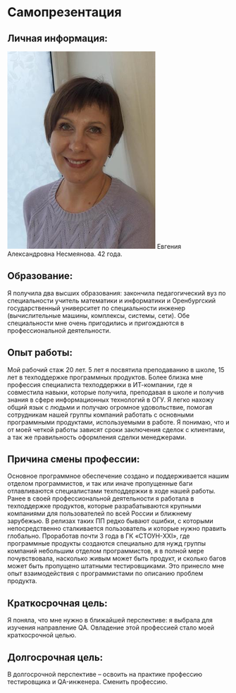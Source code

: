 # Самопрезентация 
## Личная информация:

![Alt text](foto.png)
Евгения Александровна Несмеянова. 42 года. 
## Образование:
Я получила два высших образования: закончила педагогический вуз по специальности учитель математики и информатики и Оренбургский государственный университет по специальности инженер (вычислительные машины, комплексы, системы, сети). Обе специальности мне очень пригодились и пригождаются в профессиональной деятельности. 
## Опыт работы:
Мой рабочий стаж 20 лет. 5 лет я посвятила преподаванию в школе, 15 лет в техподдержке программных продуктов. Более близка мне профессия специалиста техподдержки в ИТ-компании, где я совместила навыки, которые получила, преподавая в школе и получив знания в сфере информационных технологий в ОГУ. Я легко нахожу общий язык с людьми и получаю огромное удовольствие, помогая сотрудникам нашей группы компаний работать с основными программными продуктами, используемыми в работе. Я понимаю, что и от моей четкой работы зависят сроки заключения сделок с клиентами, а так же правильность оформления сделки менеджерами. 
## Причина смены профессии:
Основное программное обеспечение создано и поддерживается нашим отделом программистов, и так или иначе пропущенные баги отлавливаются специалистами техподдержки в ходе нашей работы. Ранее в своей профессиональной деятельности я работала в техподдержке продуктов, которые разрабатываются крупными компаниями для пользователей по всей России и ближнему зарубежью. В релизах таких ПП редко бывают ошибки, с которыми непосредственно сталкивается пользователь и которые нужно править глобально. Проработав почти 3 года в ГК «СТОУН-XXI», где программные продукты создаются специально для нужд группы компаний небольшим отделом программистов, я в полной мере почувствовала, насколько живым может быть продукт, и сколько багов может быть пропущено штатными тестировщиками. Это принесло мне опыт взаимодействия с программистами по описанию проблем продукта.
## Краткосрочная цель:
Я поняла, что мне нужно в ближайшей перспективе: я выбрала для изучения направление QA. Овладение этой профессией стало моей краткосрочной целью. 
## Долгосрочная цель:
В долгосрочной перспективе – освоить на практике профессию тестировщика и QA-инженера. Сменить профессию.

